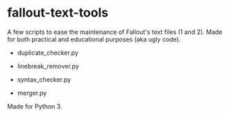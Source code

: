 fallout-text-tools
==================

A few scripts to ease the maintenance of Fallout's text files (1 and 2). Made for both practical and educational purposes (aka ugly code).

* duplicate_checker.py

* linebreak_remover.py

* syntax_checker.py

* merger.py


Made for Python 3.

